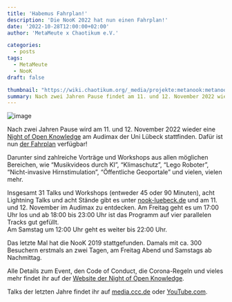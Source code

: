 ```yaml
---
title: 'Habemus Fahrplan!'
description: 'Die NooK 2022 hat nun einen Fahrplan!'
date: '2022-10-28T12:00:00+02:00'
author: 'MetaMeute x Chaotikum e.V.'

categories:
  - posts
tags:
  - MetaMeute
  - NooK
draft: false

thumbnail: "https://wiki.chaotikum.org/_media/projekte:metanook:metanook2017_05.jpg?cache="
summary: Nach zwei Jahren Pause findet am 11. und 12. November 2022 wieder die Night of Open Knowledge statt. Es gibt insgesamt 31 Talks und Workshops, 8 Lightning Talks und 8 Stände.
---
```

![image](https://wiki.chaotikum.org/_media/projekte:metanook:metanook2017_05.jpg?cache= "MetaNooK 2017 CC-BY 4.0: neofotografie.de")

Nach zwei Jahren Pause wird am 11. und 12. November 2022 wieder eine [Night of Open Knowledge](https://2022.nook-luebeck.de/) am Audimax der Uni Lübeck stattfinden. Dafür ist nun [der Fahrplan](https://2022.nook-luebeck.de/schedule/) verfügbar!

Darunter sind zahlreiche Vorträge und Workshops aus allen möglichen Bereichen, wie “Musikvideos durch KI”, “Klimaschutz”, “Lego Roboter”, “Nicht-invasive Hirnstimulation”, “Öffentliche Geoportale” und vielen, vielen mehr.

Insgesamt 31 Talks und Workshops (entweder 45 oder 90 Minuten), acht Lightning Talks und acht Stände gibt es unter [nook-luebeck.de](https://2022.nook-luebeck.de/) und am 11. und 12. November im Audimax zu entdecken. Am Freitag geht es um 17:00 Uhr los und ab 18:00 bis 23:00 Uhr ist das Programm auf vier parallelen Tracks gut gefüllt.<br>
Am Samstag um 12:00 Uhr geht es weiter bis 22:00 Uhr.

Das letzte Mal hat die NooK 2019 stattgefunden. Damals mit ca. 300 Besuchern erstmals an zwei Tagen, am Freitag Abend und Samstags ab Nachmittag.

Alle Details zum Event, den Code of Conduct, die Corona-Regeln und vieles mehr findet ihr auf der [Website der Night of Open Knowledge](https://2022.nook-luebeck.de/).

Talks der letzten Jahre findet ihr auf [media.ccc.de](https://media.ccc.de/search/?q=metanook) oder [YouTube.com](https://www.youtube.com/channel/UCg-78JJp_D3f7H6QRuZRoAA).
